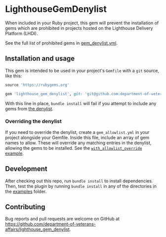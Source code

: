 # LighthouseGemDenylist

When included in your Ruby project, this gem will prevent the installation of gems which are prohibited in projects hosted on the Lighthouse Delivery Platform (LHDI).

See the full list of prohibited gems in [gem_denylist.yml](./gem_denylist.yml).

## Installation and usage

This gem is intended to be used in your project's `Gemfile` with a `git` source, like this:

```ruby
source 'https://rubygems.org'

gem 'lighthouse_gem_denylist', git: 'git@github.com:department-of-veterans-affairs/lighthouse_gem_denylist.git', branch: 'main'
```

With this line in place, `bundle install` will fail if you attempt to include any gems from [the denylist](./gem_denylist.yml).

### Overriding the denylist

If you need to override the denylist, create a `gem_allowlist.yml` in your project alongside your Gemfile. Inside this file, include an array of gem names to allow. These will override any matching entries in the denylist, allowing the gems to be installed. See the [`with_allowlist_override` example](./examples/with_allowlist_override).

## Development

After checking out this repo, run `bundle install` to install dependencies. Then, test the plugin by running `bundle install` in any of the directories in the [examples](./examples) folder.

## Contributing

Bug reports and pull requests are welcome on GitHub at https://github.com/department-of-veterans-affairs/lighthouse_gem_denylist.
